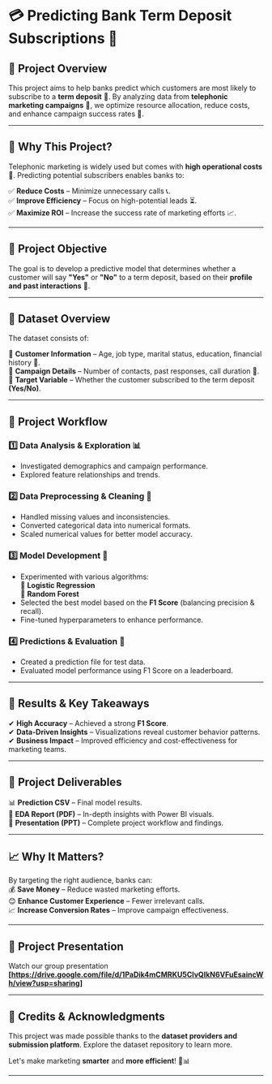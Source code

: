 # 💳 **Predicting Bank Term Deposit Subscriptions** 🏦  

## 📌 **Project Overview**  
This project aims to help banks predict which customers are most likely to subscribe to a **term deposit** 📅. By analyzing data from **telephonic marketing campaigns** 📲, we optimize resource allocation, reduce costs, and enhance campaign success rates 🌟.  

---

## 🚀 **Why This Project?**  
Telephonic marketing is widely used but comes with **high operational costs** 💸. Predicting potential subscribers enables banks to:  

✅ **Reduce Costs** – Minimize unnecessary calls 📞.  
✅ **Improve Efficiency** – Focus on high-potential leads ⏳.  
✅ **Maximize ROI** – Increase the success rate of marketing efforts 📈.  

---

## 🎯 **Project Objective**  
The goal is to develop a predictive model that determines whether a customer will say **"Yes"** or **"No"** to a term deposit, based on their **profile and past interactions** 🤔.  

---

## 📂 **Dataset Overview**  
The dataset consists of:  

🔹 **Customer Information** – Age, job type, marital status, education, financial history 📅.  
🔹 **Campaign Details** – Number of contacts, past responses, call duration 📲.  
🔹 **Target Variable** – Whether the customer subscribed to the term deposit **(Yes/No)**.  

---

## 🔬 **Project Workflow**  

### 1️⃣ **Data Analysis & Exploration** 📊  
- Investigated demographics and campaign performance.  
- Explored feature relationships and trends.  

### 2️⃣ **Data Preprocessing & Cleaning** 🔄  
- Handled missing values and inconsistencies.  
- Converted categorical data into numerical formats.  
- Scaled numerical values for better model accuracy.  

### 3️⃣ **Model Development** 🤖  
- Experimented with various algorithms:  
  🔹 **Logistic Regression**  
  🔹 **Random Forest**  
- Selected the best model based on the **F1 Score** (balancing precision & recall).  
- Fine-tuned hyperparameters to enhance performance.  

### 4️⃣ **Predictions & Evaluation** 🔢  
- Created a prediction file for test data.  
- Evaluated model performance using F1 Score on a leaderboard.  

---

## 🌟 **Results & Key Takeaways**  
✔ **High Accuracy** – Achieved a strong **F1 Score**.  
✔ **Data-Driven Insights** – Visualizations reveal customer behavior patterns.  
✔ **Business Impact** – Improved efficiency and cost-effectiveness for marketing teams.  

---

## 📑 **Project Deliverables**  
📊 **Prediction CSV** – Final model results.  
📂 **EDA Report (PDF)** – In-depth insights with Power BI visuals.  
📄 **Presentation (PPT)** – Complete project workflow and findings.  

---

## 📈 **Why It Matters?**  
By targeting the right audience, banks can:  
💰 **Save Money** – Reduce wasted marketing efforts.  
😊 **Enhance Customer Experience** – Fewer irrelevant calls.  
📈 **Increase Conversion Rates** – Improve campaign effectiveness.  

---

## 🎥 **Project Presentation**  
Watch our group presentation **[https://drive.google.com/file/d/1PaDik4mCMRKU5ClvQIkN6VFuEsaincWh/view?usp=sharing]** 

---

## 📖 **Credits & Acknowledgments**  
This project was made possible thanks to the **dataset providers and submission platform**. Explore the dataset repository to learn more.  

Let's make marketing **smarter** and **more efficient**! 🚀📊  

---
